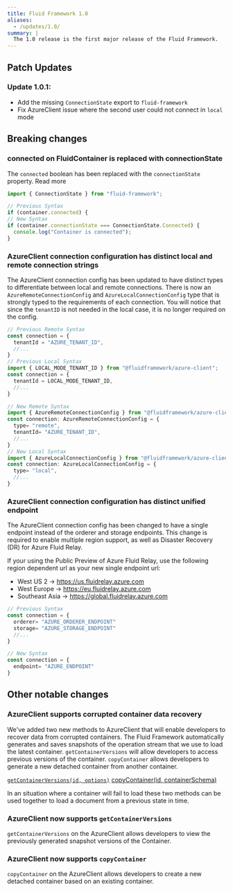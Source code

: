 ```yaml
---
title: Fluid Framework 1.0
aliases:
  - /updates/1.0/
summary: |
  The 1.0 release is the first major release of the Fluid Framework.
---
```


## Patch Updates

### Update 1.0.1:
- Add the missing `ConnectionState` export to `fluid-framework`
- Fix AzureClient issue where the second user could not connect in `local` mode

## Breaking changes

### connected on FluidContainer is replaced with connectionState

The `connected` boolean has been replaced with the `connectionState` property. Read more

```js
import { ConnectionState } from "fluid-framework";

// Previous Syntax
if (container.connected) {
// New Syntax
if (container.connectionState === ConnectionState.Connected) {
  console.log("Container is connected");
}
```

### AzureClient connection configuration has distinct local and remote connection strings

The AzureClient connection config has been updated to have distinct types to differentiate between local and remote connections. There is now an `AzureRemoteConnectionConfig` and `AzureLocalConnectionConfig` type that is strongly typed to the requirements of each connection. You will notice that since the `tenantID` is not needed in the local case, it is no longer required on the config.

```js
// Previous Remote Syntax
const connection = {
  tenantId = "AZURE_TENANT_ID",
  //...
}
// Previous Local Syntax
import { LOCAL_MODE_TENANT_ID } from "@fluidframework/azure-client";
const connection = {
  tenantId = LOCAL_MODE_TENANT_ID,
  //...
}
```

```js
// New Remote Syntax
import { AzureRemoteConnectionConfig } from "@fluidframework/azure-client";
const connection: AzureRemoteConnectionConfig = {
  type= "remote",
  tenantId= "AZURE_TENANT_ID",
  //...
}
// New Local Syntax
import { AzureLocalConnectionConfig } from "@fluidframework/azure-client";
const connection: AzureLocalConnectionConfig = {
  type= "local",
  //...
}
```

### AzureClient connection configuration has distinct unified endpoint

The AzureClient connection config has been changed to have a single endpoint instead of the orderer and storage endpoints. This change is required to enable multiple region support, as well as Disaster Recovery (DR) for Azure Fluid Relay.

If your using the Public Preview of Azure Fluid Relay, use the following region dependent url as your new single endpoint url:

- West US 2 ->  https://us.fluidrelay.azure.com
- West Europe -> https://eu.fluidrelay.azure.com
- Southeast Asia -> https://global.fluidrelay.azure.com

```js
// Previous Syntax
const connection = {
  orderer= "AZURE_ORDERER_ENDPOINT"
  storage= "AZURE_STORAGE_ENDPOINT"
  //...
}
```

```js
// New Syntax
const connection = {
  endpoint= "AZURE_ENDPOINT"
}
```

## Other notable changes

### AzureClient supports corrupted container data recovery

We've added two new methods to AzureClient that will enable developers to recover data from corrupted containers. The Fluid Framework automatically generates and saves snapshots of the operation stream that we use to load the latest container. `getContainerVersions` will allow developers to access previous versions of the container. `copyContainer` allows developers to generate a new detached container from another container.

[`getContainerVersions(id, options)`](https://fluidframework.com/docs/apis/azure-client/azureclient/#azure-client-azureclient-getcontainerversions-Method)
[copyContainer(id, containerSchema)](https://fluidframework.com/docs/apis/azure-client/azureclient/#azure-client-azureclient-copycontainer-Method)

In an situation where a container will fail to load these two methods can be used together to load a document from a previous state in time.

### AzureClient now supports `getContainerVersions`

`getContainerVersions` on the AzureClient allows developers to view the previously generated snapshot versions of the Container.

### AzureClient now supports `copyContainer`

`copyContainer` on the AzureClient allows developers to create a new detached container based on an existing container.
